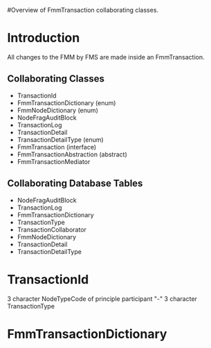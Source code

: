 #Overview of FmmTransaction collaborating classes.

# Introduction #

All changes to the FMM by FMS are made inside an FmmTransaction.

## Collaborating Classes ##

  * TransactionId
  * FmmTransactionDictionary (enum)
  * FmmNodeDictionary (enum)
  * NodeFragAuditBlock
  * TransactionLog
  * TransactionDetail
  * TransactionDetailType (enum)
  * FmmTransaction (interface)
  * FmmTransactionAbstraction (abstract)
  * FmmTransactionMediator

## Collaborating Database Tables ##

  * NodeFragAuditBlock
  * TransactionLog
  * FmmTransactionDictionary
  * TransactionType
  * TransactionCollaborator
  * FmmNodeDictionary
  * TransactionDetail
  * TransactionDetailType

# TransactionId #

3 character NodeTypeCode of principle participant
"-"
3 character TransactionType

# FmmTransactionDictionary #
